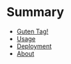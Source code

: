 # Summary 

- [Guten Tag!](chapter_1.md)
- [Usage](chapter_2.md)
- [Deployment](chapter_3.md)
- [About](chapter_4.md)